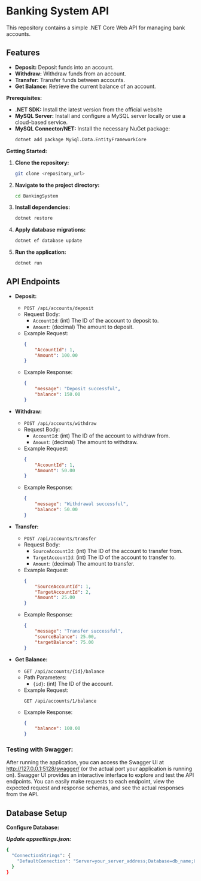 # Banking System API

This repository contains a simple .NET Core Web API for managing bank accounts. 

## Features

* **Deposit:** Deposit funds into an account.
* **Withdraw:** Withdraw funds from an account.
* **Transfer:** Transfer funds between accounts.
* **Get Balance:** Retrieve the current balance of an account.


**Prerequisites:**

* **.NET SDK:** Install the latest version from the official website
* **MySQL Server:** Install and configure a MySQL server locally or use a cloud-based service.
* **MySQL Connector/NET:** Install the necessary NuGet package:
    ```bash
    dotnet add package MySql.Data.EntityFrameworkCore
    ```

**Getting Started:**

1. **Clone the repository:**
   ```bash
   git clone <repository_url>
2. **Navigate to the project directory:**
   ```Bash
   cd BankingSystem
3. **Install dependencies:**
   ```Bash
   dotnet restore
4. **Apply database migrations:**
   ```Bash
   dotnet ef database update
5. **Run the application:**
   ```Bash
   dotnet run
## API Endpoints

* **Deposit:**
    * `POST /api/accounts/deposit`
    * Request Body:
        * `AccountId`: (int) The ID of the account to deposit to.
        * `Amount`: (decimal) The amount to deposit.
    * Example Request:
        ```json
        {
            "AccountId": 1,
            "Amount": 100.00
        }
        ```
    * Example Response:
        ```json
        {
            "message": "Deposit successful",
            "balance": 150.00 
        }
        ```

* **Withdraw:**
    * `POST /api/accounts/withdraw`
    * Request Body:
        * `AccountId`: (int) The ID of the account to withdraw from.
        * `Amount`: (decimal) The amount to withdraw.
    * Example Request:
        ```json
        {
            "AccountId": 1,
            "Amount": 50.00
        }
        ```
    * Example Response:
        ```json
        {
            "message": "Withdrawal successful",
            "balance": 50.00 
        }
        ```

* **Transfer:**
    * `POST /api/accounts/transfer`
    * Request Body:
        * `SourceAccountId`: (int) The ID of the account to transfer from.
        * `TargetAccountId`: (int) The ID of the account to transfer to.
        * `Amount`: (decimal) The amount to transfer.
    * Example Request:
        ```json
        {
            "SourceAccountId": 1,
            "TargetAccountId": 2,
            "Amount": 25.00
        }
        ```
    * Example Response:
        ```json
        {
            "message": "Transfer successful",
            "sourceBalance": 25.00,
            "targetBalance": 75.00
        }
        ```

* **Get Balance:**
    * `GET /api/accounts/{id}/balance`
    * Path Parameters:
        * `{id}`: (int) The ID of the account.
    * Example Request:
        ```
        GET /api/accounts/1/balance
        ```
    * Example Response:
        ```json
        {
            "balance": 100.00
        }
        ```
### Testing with Swagger:

After running the application, you can access the Swagger UI at http://127.0.0.1:5128/swagger/ (or the actual port your application is running on).
Swagger UI provides an interactive interface to explore and test the API endpoints.
You can easily make requests to each endpoint, view the expected request and response schemas, and see the actual responses from the API.

## Database Setup

**Configure Database:**

***Update appsettings.json:***
```bash
{
  "ConnectionStrings": {
    "DefaultConnection": "Server=your_server_address;Database=db_name;User Id=your_username;Password=your_password;" 
  }
}

